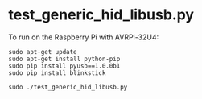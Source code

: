 test_generic_hid_libusb.py
==========================

To run on the Raspberry Pi with AVRPi-32U4:

	sudo apt-get update
	sudo apt-get install python-pip
	sudo pip install pyusb==1.0.0b1
	sudo pip install blinkstick

	sudo ./test_generic_hid_libusb.py
